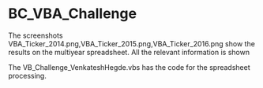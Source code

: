 # BC_VBA_Challenge

The screenshots VBA_Ticker_2014.png,VBA_Ticker_2015.png,VBA_Ticker_2016.png show the results on the multiyear spreadsheet.
All the relevant information is shown

The VB_Challenge_VenkateshHegde.vbs has the code for the spreadsheet processing.
